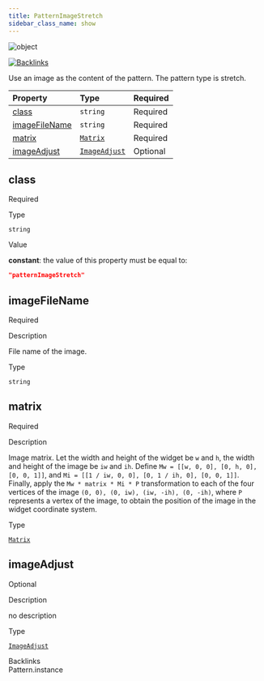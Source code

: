 ```yaml
---
title: PatternImageStretch
sidebar_class_name: show
---
```


<div className="section-badges">

<div><img alt="object" src="https://img.shields.io/badge/object-object?label=Type" /></div>

<a href="#backlinks"><img alt="Backlinks" src="https://img.shields.io/badge/1-Backlinks?label=Backlinks&color=%230ea5e9" /></a>

</div>

Use an image as the content of the pattern. The pattern type is stretch.

<div className="property-preview">

<div className="property-table">

| Property                        | Type                                                | Required                                            |
| :------------------------------ | :-------------------------------------------------- | :-------------------------------------------------- |
| [class](#class)                 | `string`                                            | <span className="property-required">Required</span> |
| [imageFileName](#imagefilename) | `string`                                            | <span className="property-required">Required</span> |
| [matrix](#matrix)               | [`Matrix`](/specs/vectorgraphics/matrix)            | <span className="property-required">Required</span> |
| [imageAdjust](#imageadjust)     | [`ImageAdjust`](/specs/vectorgraphics/image-adjust) | <span className="property-optional">Optional</span> |

</div>

</div>

<div className="property">

<div className="property-heading">

## class

<span className="property-required">Required</span>

</div>

<div className="property-item">

Type

`string`

</div>

<div className="property-item">

Value

<div className="value-description">

**constant**: the value of this property must be equal to:

```json
"patternImageStretch"
```

</div>

</div>

</div>

<div className="property">

<div className="property-heading">

## imageFileName

<span className="property-required">Required</span>

</div>

<div className="property-item">

Description

File name of the image.

</div>

<div className="property-item">

Type

`string`

</div>

</div>

<div className="property">

<div className="property-heading">

## matrix

<span className="property-required">Required</span>

</div>

<div className="property-item">

Description

Image matrix.
Let the width and height of the widget be `w` and `h`, the width and height of the image be `iw` and `ih`.
Define `Mw = [[w, 0, 0], [0, h, 0], [0, 0, 1]]`, and `Mi = [[1 / iw, 0, 0], [0, 1 / ih, 0], [0, 0, 1]]`.
Finally, apply the `Mw * matrix * Mi * P` transformation to each of the four vertices of the image `(0, 0), (0, iw), (iw, -ih), (0, -ih)`, where `P` represents a vertex of the image, to obtain the position of the image in the widget coordinate system.

</div>

<div className="property-item">

Type

[`Matrix`](/specs/vectorgraphics/matrix)

</div>

</div>

<div className="property">

<div className="property-heading">

## imageAdjust

<span className="property-optional">Optional</span>

</div>

<div className="property-item">

Description

no description

</div>

<div className="property-item">

Type

[`ImageAdjust`](/specs/vectorgraphics/image-adjust)

</div>

</div>

<div id="backlinks" className="section-backlinks">

<div className="backlinks-title">Backlinks</div>

<div className="backlink">
      <Link to='/specs/vectorgraphics/pattern#instance'>Pattern.instance</Link>
      </div>

</div>

